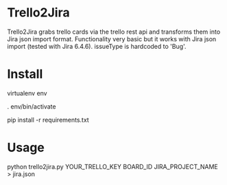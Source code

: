 Trello2Jira
===========

Trello2Jira grabs trello cards via the trello rest api and transforms them into Jira json import format. Functionality very basic but it works with Jira json import (tested with Jira 6.4.6). issueType is hardcoded to 'Bug'.

Install
=======

virtualenv env

. env/bin/activate

pip install -r requirements.txt

Usage
=====

python trello2jira.py YOUR_TRELLO_KEY  BOARD_ID  JIRA_PROJECT_NAME > jira.json

